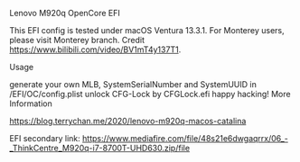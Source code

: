 Lenovo M920q OpenCore EFI

This EFI config is tested under macOS Ventura 13.3.1. For Monterey users, please visit Monterey branch. Credit https://www.bilibili.com/video/BV1mT4y137T1.

Usage

generate your own MLB, SystemSerialNumber and SystemUUID in /EFI/OC/config.plist
unlock CFG-Lock by CFGLock.efi
happy hacking!
More Information

https://blog.terrychan.me/2020/lenovo-m920q-macos-catalina

EFI secondary link:
https://www.mediafire.com/file/48s21e6dwgaqrrx/06_-_ThinkCentre_M920q-i7-8700T-UHD630.zip/file
